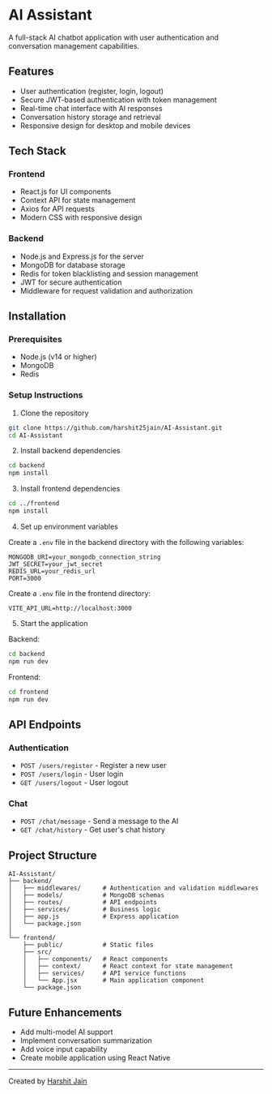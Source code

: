 # AI Assistant

A full-stack AI chatbot application with user authentication and conversation management capabilities.

## Features

- User authentication (register, login, logout)
- Secure JWT-based authentication with token management
- Real-time chat interface with AI responses
- Conversation history storage and retrieval
- Responsive design for desktop and mobile devices

## Tech Stack

### Frontend
- React.js for UI components
- Context API for state management
- Axios for API requests
- Modern CSS with responsive design

### Backend
- Node.js and Express.js for the server
- MongoDB for database storage
- Redis for token blacklisting and session management
- JWT for secure authentication
- Middleware for request validation and authorization

## Installation

### Prerequisites
- Node.js (v14 or higher)
- MongoDB
- Redis

### Setup Instructions

1. Clone the repository
```bash
git clone https://github.com/harshit25jain/AI-Assistant.git
cd AI-Assistant
```

2. Install backend dependencies
```bash
cd backend
npm install
```

3. Install frontend dependencies
```bash
cd ../frontend
npm install
```

4. Set up environment variables

Create a `.env` file in the backend directory with the following variables:
```
MONGODB_URI=your_mongodb_connection_string
JWT_SECRET=your_jwt_secret
REDIS_URL=your_redis_url
PORT=3000
```

Create a `.env` file in the frontend directory:
```
VITE_API_URL=http://localhost:3000
```

5. Start the application

Backend:
```bash
cd backend
npm run dev
```

Frontend:
```bash
cd frontend
npm run dev
```

## API Endpoints

### Authentication
- `POST /users/register` - Register a new user
- `POST /users/login` - User login
- `GET /users/logout` - User logout

### Chat
- `POST /chat/message` - Send a message to the AI
- `GET /chat/history` - Get user's chat history

## Project Structure

```
AI-Assistant/
├── backend/
│   ├── middlewares/      # Authentication and validation middlewares
│   ├── models/           # MongoDB schemas
│   ├── routes/           # API endpoints
│   ├── services/         # Business logic
│   ├── app.js            # Express application
│   └── package.json
│
└── frontend/
    ├── public/           # Static files
    ├── src/
    │   ├── components/   # React components
    │   ├── context/      # React context for state management
    │   ├── services/     # API service functions
    │   └── App.jsx       # Main application component
    └── package.json
```

## Future Enhancements

- Add multi-model AI support
- Implement conversation summarization
- Add voice input capability
- Create mobile application using React Native

---

Created by [Harshit Jain](https://github.com/harshit25jain)
